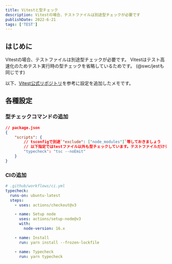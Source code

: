 ```yaml
---
title: Vitestと型チェック
description: Vitestの場合、テストファイルは別途型チェックが必要です
publishDate: 2022-6-21
tags: ['TEST']
---
```


## はじめに

Vitestの場合、テストファイルは別途型チェックが必要です。
Vitestはテスト高速化のためテスト実行時の型チェックを省略しているためです。
(@swc/jestも同じです)

以下、[Vitest公式リポジトリ](https://github.com/vitest-dev)を参考に設定を追加したメモです。

## 各種設定

### 型チェックコマンドの追加

```json
// package.json
{
	"scripts": {
		// tsconfigで別途`"exclude": ["node_modules"]`等しておきましょう
		// 以下指定ではtestファイル以外も型チェックしています。テストファイルだけチェックしたい場合はtsconfigの分離等で対応できます。
		"typecheck": "tsc --noEmit"
	}
}
```

### CIの追加

```yml
# .github/workflows/ci.yml
typecheck:
  runs-on: ubuntu-latest
  steps:
    - uses: actions/checkout@v3

    - name: Setup node
      uses: actions/setup-node@v3
      with:
        node-version: 16.x

    - name: Install
      run: yarn install --frozen-lockfile

    - name: Typecheck
      run: yarn typecheck
```
